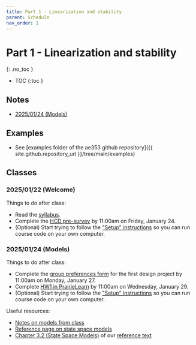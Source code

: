 ```yaml
---
title: Part 1 - Linearization and stability
parent: Schedule
nav_order: 1
---
```


# Part 1 - Linearization and stability
{: .no_toc }

- TOC
{:toc }

## Notes

* [2025/01/24 (Models)](../notes/20250124-models.pdf)

## Examples

* See [examples folder of the ae353 github repository]({{ site.github.repository_url }}/tree/main/examples)

## Classes

### 2025/01/22 (Welcome)

Things to do after class:
* Read the [syllabus](..).
* Complete the [HCD pre-survey](https://go.aerospace.illinois.edu/AE353-Sp25-HCD-Survey-Pre) by 11:00am on Friday, January 24.
* (Optional) Start trying to follow the ["Setup" instructions](../setup) so you can run course code on your own computer.

### 2025/01/24 (Models)

Things to do after class:
* Complete the [group preferences form](https://forms.illinois.edu/sec/1443554131) for the first design project by 11:00am on Monday, January 27.
* Complete [HW1 in PrairieLearn](https://us.prairielearn.com/pl/course_instance/176602/assessment/2503751) by 11:00am on Wednesday, January 29.
* (Optional) Start trying to follow the ["Setup" instructions](../setup) so you can run course code on your own computer.

Useful resources:
* [Notes on models from class](../notes/20250124-models.pdf)
* [Reference page on state space models](../reference/state-space-models)
* [Chapter 3.2 (State Space Models)](https://fbswiki.org/wiki/index.php/System_Modeling) of our [reference text](https://fbswiki.org/wiki/index.php/Feedback_Systems:_An_Introduction_for_Scientists_and_Engineers)